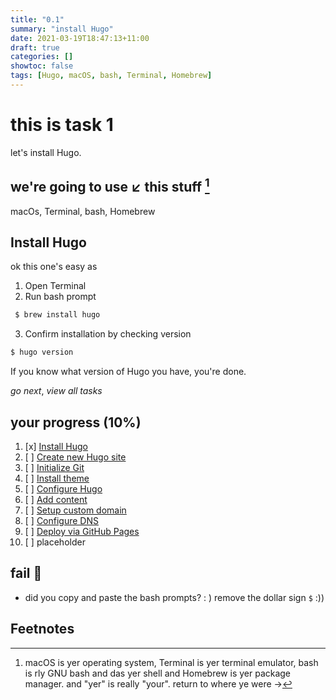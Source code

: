 ```yaml
---
title: "0.1"
summary: "install Hugo"
date: 2021-03-19T18:47:13+11:00
draft: true
categories: []
showtoc: false
tags: [Hugo, macOS, bash, Terminal, Homebrew]
---
```


# this is task 1

let's install Hugo.

## we're going to use ↙️ this stuff [^1]

macOs, Terminal, bash, Homebrew

## Install Hugo

ok this one's easy as

1. Open Terminal
1. Run bash prompt

````bash
 $ brew install hugo
````

3. Confirm installation by checking version

````bash
$ hugo version
````

If you know what version of Hugo you have, you're done.

*go next*, *view all tasks*

## your progress (10%)

1. [x] [Install Hugo](../0.1)
1. [ ] [Create new Hugo site](../0.2)
1. [ ] [Initialize Git](../0.3)
1. [ ] [Install theme](../0.4)
1. [ ] [Configure Hugo](../0.5)
1. [ ] [Add content](../0.6)
1. [ ] [Setup custom domain](../0.7)
1. [ ] [Configure DNS](../0.8)
1. [ ] [Deploy via GitHub Pages](../0.9)
1. [ ] placeholder

## fail 🐳

* did you copy and paste the bash prompts? : ) remove the dollar sign `$` :))

## Feetnotes

[^1]: macOS is yer operating system, Terminal is yer terminal emulator, bash is rly GNU bash and das yer shell and Homebrew is yer package manager. and "yer" is really "your". return to where ye were ->
